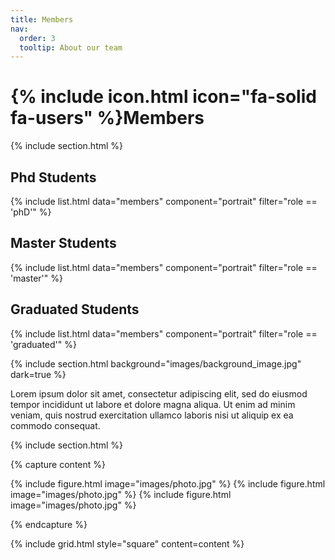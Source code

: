 ```yaml
---
title: Members
nav:
  order: 3
  tooltip: About our team
---
```


# {% include icon.html icon="fa-solid fa-users" %}Members

{% include section.html %}
## Phd Students

{% include list.html data="members" component="portrait" filter="role == 'phD'" %}

## Master Students

{% include list.html data="members" component="portrait" filter="role == 'master'" %}


## Graduated Students

{% include list.html data="members" component="portrait" filter="role == 'graduated'" %}

{% include section.html background="images/background_image.jpg" dark=true %}

Lorem ipsum dolor sit amet, consectetur adipiscing elit, sed do eiusmod tempor
incididunt ut labore et dolore magna aliqua. Ut enim ad minim veniam, quis
nostrud exercitation ullamco laboris nisi ut aliquip ex ea commodo consequat.

{% include section.html %}

{% capture content %}

{% include figure.html image="images/photo.jpg" %}
{% include figure.html image="images/photo.jpg" %}
{% include figure.html image="images/photo.jpg" %}

{% endcapture %}

{% include grid.html style="square" content=content %}
